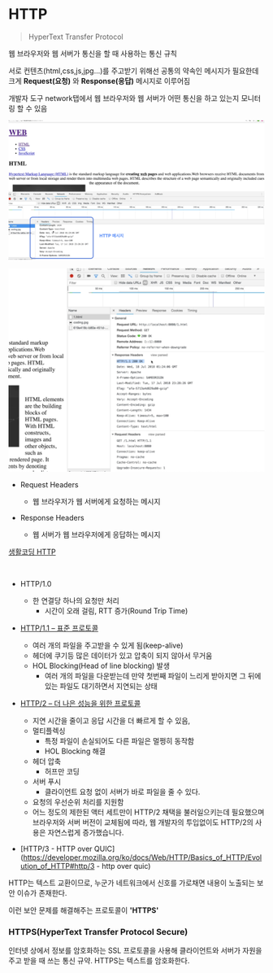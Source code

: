 # HTTP

> HyperText Transfer Protocol

웹 브라우저와 웹 서버가 통신을 할 때 사용하는 통신 규칙

서로 컨텐츠(html,css,js,jpg...)를 주고받기 위해선 공통의 약속인 메시지가 필요한데 크게 **Request(요청)** 와 **Response(응답)** 메시지로 이루어짐

개발자 도구 network탭에서 웹 브라우저와 웹 서버가 어떤 통신을 하고 있는지 모니터링 할 수 있음

![1](HTTP.assets/1.png)



![2](HTTP.assets/2.png)

- Request Headers
  - 웹 브라우저가 웹 서버에게 요청하는 메시지

- Response Headers
  - 웹 서버가 웹 브라우저에게 응답하는 메시지

[생활코딩 HTTP](https://www.youtube.com/watch?v=NXEeQgm0m8Q&list=PLuHgQVnccGMBd-v_DjNm61EBaDpYZSV1Z&index=1)

<br>

- HTTP/1.0
  - 한 연결당 하나의 요청만 처리 
    - 시간이 오래 걸림, RTT 증가(Round Trip Time)

- [HTTP/1.1 – 표준 프로토콜](https://developer.mozilla.org/ko/docs/Web/HTTP/Basics_of_HTTP/Evolution_of_HTTP#http1.1_–_표준_프로토콜)
  - 여러 개의 파일을 주고받을 수 있게 됨(keep-alive)
  - 헤더에 쿠기등 많은 데이터가 있고 압축이 되지 않아서 무거움
  - HOL Blocking(Head of line blocking) 발생
    - 여러 개의 파일을 다운받는데 만약 첫번째 파일이 느리게 받아지면 그 뒤에 있는 파일도 대기하면서 지연되는 상태
- [HTTP/2 – 더 나은 성능을 위한 프로토콜](https://developer.mozilla.org/ko/docs/Web/HTTP/Basics_of_HTTP/Evolution_of_HTTP#http2_–_더_나은_성능을_위한_프로토콜)
  - 지연 시간을 줄이고 응답 시간을 더 빠르게 할 수 있음,
  - 멀티플렉싱
    - 특정 파일이 손실되어도 다른 파일은 멀쩡히 동작함
    - HOL Blocking 해결
  - 헤더 압축
    - 허프만 코딩
  - 서버 푸시
    - 클라이언트 요청 없이 서버가 바로 파일을 줄 수 있다.
  - 요청의 우선순위 처리를 지원함
  - 어느 정도의 제한된 액터 세트만이 HTTP/2 채택을 불러일으키는데 필요했으며 브라우저와 서버 버전이 교체됨에 따라, 웹 개발자의 투입없이도 HTTP/2의 사용은 자연스럽게 증가했습니다.

- [HTTP/3 - HTTP over QUIC](https://developer.mozilla.org/ko/docs/Web/HTTP/Basics_of_HTTP/Evolution_of_HTTP#http/3 - http over quic)



HTTP는 텍스트 교환이므로, 누군가 네트워크에서 신호를 가로채면 내용이 노출되는 보안 이슈가 존재한다.

이런 보안 문제를 해결해주는 프로토콜이 **'HTTPS'**



### HTTPS(HyperText Transfer Protocol Secure)

인터넷 상에서 정보를 암호화하는 SSL 프로토콜을 사용해 클라이언트와 서버가 자원을 주고 받을 때 쓰는 통신 규약. HTTPS는 텍스트를 암호화한다.

